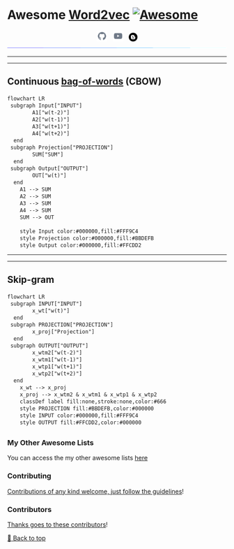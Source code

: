 # Awesome [Word2vec](https://en.wikipedia.org/wiki/Word2vec) [![Awesome](https://awesome.re/badge.svg)](https://awesome.re)

<p align="center">
    <a href="https://github.com/cybersecurity-dev/"><img height="25" src="https://github.com/cybersecurity-dev/cybersecurity-dev/blob/main/assets/github.svg" alt="GitHub"></a>
    &nbsp;
    <a href="https://www.youtube.com/@CyberThreatDefence"><img height="25" src="https://github.com/cybersecurity-dev/cybersecurity-dev/blob/main/assets/youtube.svg" alt="YouTube"></a>
    &nbsp;
    <a href="https://cyberthreatdefence.com/my_awesome_lists"><img height="20" src="https://github.com/cybersecurity-dev/cybersecurity-dev/blob/main/assets/blog.svg" alt="My Awesome Lists"></a>
    <img src="https://github.com/cybersecurity-dev/cybersecurity-dev/blob/main/assets/bar.gif">
</p>

---
---

## Continuous [bag-of-words](https://en.wikipedia.org/wiki/Bag-of-words_model) (CBOW)

```mermaid
flowchart LR
 subgraph Input["INPUT"]
        A1["w(t-2)"]
        A2["w(t-1)"]
        A3["w(t+1)"]
        A4["w(t+2)"]
  end
 subgraph Projection["PROJECTION"]
        SUM["SUM"]
  end
 subgraph Output["OUTPUT"]
        OUT["w(t)"]
  end
    A1 --> SUM
    A2 --> SUM
    A3 --> SUM
    A4 --> SUM
    SUM --> OUT

    style Input color:#000000,fill:#FFF9C4
    style Projection color:#000000,fill:#BBDEFB
    style Output color:#000000,fill:#FFCDD2
```

---
---

## Skip-gram

```mermaid
flowchart LR
 subgraph INPUT["INPUT"]
        x_wt["w(t)"]
  end
 subgraph PROJECTION["PROJECTION"]
        x_proj["Projection"]
  end
 subgraph OUTPUT["OUTPUT"]
        x_wtm2["w(t-2)"]
        x_wtm1["w(t-1)"]
        x_wtp1["w(t+1)"]
        x_wtp2["w(t+2)"]
  end
    x_wt --> x_proj
    x_proj --> x_wtm2 & x_wtm1 & x_wtp1 & x_wtp2
    classDef label fill:none,stroke:none,color:#666
    style PROJECTION fill:#BBDEFB,color:#000000
    style INPUT color:#000000,fill:#FFF9C4
    style OUTPUT fill:#FFCDD2,color:#000000
```




##

### My Other Awesome Lists
You can access the my other awesome lists [here](https://cyberthreatdefence.com/my_awesome_lists)

### Contributing
[Contributions of any kind welcome, just follow the guidelines](contributing.md)!

### Contributors
[Thanks goes to these contributors](https://github.com/cybersecurity-dev/awesome-word2vec/graphs/contributors)!

[🔼 Back to top](#awesome-word2vec-)